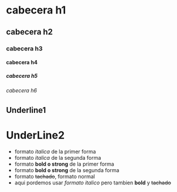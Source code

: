 # cabecera h1
## cabecera h2
### cabecera h3
#### cabecera h4
##### cabecera h5
###### cabecera h6

Underline1
----------

UnderLine2
==========

- formato *italica* de la primer forma 
- formato _italica_ de la segunda forma
- formato **bold o strong** de la primer forma
- formato __bold o strong__ de la segunda forma
- formato ~~tachado~~, formato normal
- aqui pordemos usar *formato italico* pero tambien **bold** y ~~tachado~~